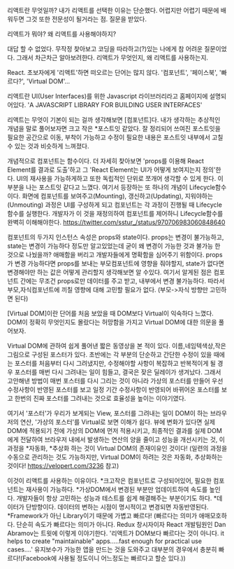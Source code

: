 리액트란 무엇일까?
내가 리액트를 선택한 이유는 단순했다.
어렵지만 어렵기 때문에 배워두면 그것 또한 전문성이 될거라는 점.
질문을 받았다.

리액트가 뭐야? 왜 리액트를 사용해야하지?

대답 할 수 없었다. 무작정 찾아보고 코딩을 따라하고(?)있는 나에게 참 어려운 질문이었다.
그래서 차근차근 알아보려한다.
리액트가 무엇인지, 왜 리액트를 사용하는지.

React.
초보자에게 '리액트'하면 떠오르는 단어는 많지 않다.
'컴포넌트', '페이스북', '빠르다?', 'Virtual DOM'...

리액트란 UI(User Interfaces)를 위한 Javascript 라이브러리라고 홈페이지에 설명되어있다.
'A JAVASCRIPT LIBRARY FOR BUILDING USER INTERFACES'

리액트는 무엇이 기본이 되는 걸까 생각해보면 [컴포넌트]다.
내가 생각하는 추상적인 개념을 말로 풀어보자면 크고 작은 *포스트잇 같았다.
잘 정리되어 쓰여진 포스트잇을 필요한 공간으로 이동, 부착이 가능하고
수정이 필요한 내용은 포스트잇 내부에서 고칠 수 있는 것과 비슷하게 느껴졌다.

개념적으로 컴포넌트는 함수이다.
더 자세히 찾아보면 'props를 이용해 React Element를 결과로 도출'하고 그 'React Element는 UI가 어떻게 보여지는지 정의'한다.
UI의 재사용을 가능하게하고 또한 독립적인 단위로 쪼개어 생각할 수 있게 한다. 이 부분을 나는 포스트잇 같다고 느꼈다.
여기서 등장하는 또 하나의 개념이 Lifecycle함수이다.
화면에 컴포넌트를 보여주고(Mounting), 갱신하고(Updating), 지워야하는(Unmouting) 과정은 UI를 구성하게 되고
컴포넌트는 각 과정이 진행될 때 Lifecycle함수를 실행한다.
개발자가 이 것을 재정의하여 컴포넌트를 제어하니 Lifecycle함수를 완벽히 이해해야한다.
https://twitter.com/sstur_/status/970706983060848640

컴포넌트의 두가지 인스턴스 속성은 props와 state이다.
props는 변경이 불가능하고, state는 변경이 가능하다 정도만 알고있었는데
굳이 왜 변경이 가능한 것과 불가능 한 것으로 나눴을까?
애매함을 버리고 개발자들에게 명확함을 심어주기 위함이다.
props가 변경 가능하다면 props를 보내는 부모컴포넌트에 영향을 줘야할지,
state가 없다면 변경해야만 하는 값은 어떻게 관리할지 생각해보면 알 수있다.
여기서 알게된 점은 컴포넌트 간에는 무조건 props로만 데이터를 주고 받고, 내부에서 변경 불가능하다.
따라서 부모,자식컴포넌트에 끼칠 영향에 대해 고민할 필요가 없다. (부모->자식 방향만 고민하면 된다)

[Virtual DOM]이란 단어를 처음 보았을 때 DOM보다 Virtual이 익숙하다 느꼈다.
DOM이 정확히 무엇인지도 몰랐다는 허망함을 가지고 Virtual DOM에 대한 의문을 풀어보자.

Virtual DOM에 관하여 쉽게 풀어낸 짧은 동영상을 본 적이 있다.
이름,네임텍색상,작은 그림으로 구성된 포스터가 있다.
초반에는 각 부분의 단순하고 간단한 수정이 있을 때에는
포스터를 처음부터 다시 그려냈지만, 수정해야할 사항이 복잡하고 반복적이게 될 경우
포스터를 매번 다시 그려내는 일이 힘들고, 결국은 잦은 딜레이가 생겨났다.
그래서 고안해낸 방법이 매번 포스터를 다시 그리는 것이 아니라 가상의 포스터를 만들어
우선 수정사항이 반영된 포스터를 보고 일정 기간 수정사항이 반영되어 바뀌어온 포스터를 보고
한번의 진짜 포스터를 그려내는 것으로 효율성을 높이는 이야기였다.

여기서 '포스터'가 우리가 보게되는 View, 포스터를 그려내는 일이 DOM이 하는 브라우저의 연산,
'가상의 포스터'를 Virtual로 보면 이해가 쉽다.
뷰에 변화가 있다면 실제 DOM에 적용되기 전에 가상의 DOM에 먼저 적용시키고,
최종적인 결과를 실제 DOM에게 전달하여 브라우저 내에서 발생하는 연산의 양을 줄이고 성능을 개선시키는 것,
이 과정을 *자동화, *추상화 하는 것이 Virtual DOM의 존재이유인 것이다!
(일련의 과정을 수동으로 관리하는 것도 가능하지만, Virtual DOM이 하려는 것은 자동화, 추상화하는 것이다! https://velopert.com/3236 참고)

이것이 리액트를 사용하는 이유이다.
*크고작은 컴포넌트로 구성되어있어, 필요한 컴포넌트는 재사용이 가능하다.
*가상DOM에서 변경된 부분만 업데이트하여 속도를 높인다.
개발자들이 항상 고민하는 성능과 테스트를 쉽게 해결해주는 부분이기도 하다.
*데이터가 단방향이다. 데이터의 변하는 시점이 명시적이고 변경되면 자동반영된다.
*Framework가 아닌 Library이기 때문에 가볍고 빠르다!
(빠르다는 의미가 애매모호하다. 단순히 속도가 빠르다는 의미가 아니다.
Redux 창시자이자 React 개발팀원인 Dan Abramov는 트윗에 이렇게 이야기한다.
'리액트가 DOM보다 빠르다는 것이 아니다. it helps to create "maintainable" apps.....fast enough for practical use cases....'
유지보수가 가능한 앱을 만드는 것을 도와주고 대부분의 경우에서 충분히 빠르다!(Facebook에 사용될 정도이니 어느정도는 빠르다고 할순 있다.))





